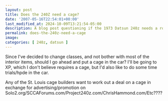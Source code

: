```yaml
---
layout: post
title: Does the 240Z need a cage?
date: '2007-05-16T22:54:01+00:00'
last_modified_at: 2024-10-09T13:21:54-05:00
description: A blog post questioning if the 1973 Datsun 240z needs a roll cage
permalink: does-the-240z-need-a-cage
image: 
categories: [ 240z, datsun ]
---
```

Since I've decided to change classes, and not bother with most of the interior items, should I go ahead and put a cage in the car? I'll be going to XP, which I don't believe requires a cage, but I'd also like to do some time trials/hpde in the car.

Any of the St. Louis cage builders want to work out a deal on a cage in exchange for advertising/promotion on Solo2.org/SCCAForums.com/Project240z.com/ChrisHammond.com/Etc????



